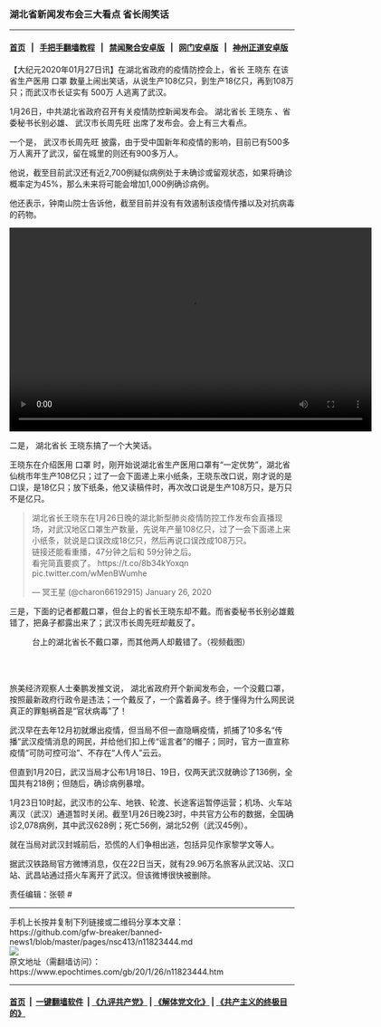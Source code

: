 ### 湖北省新闻发布会三大看点 省长闹笑话
------------------------

#### [首页](https://github.com/gfw-breaker/banned-news1/blob/master/README.md) &nbsp;&nbsp;|&nbsp;&nbsp; [手把手翻墙教程](https://github.com/gfw-breaker/guides/wiki) &nbsp;&nbsp;|&nbsp;&nbsp; [禁闻聚合安卓版](https://github.com/gfw-breaker/bn-android) &nbsp;&nbsp;|&nbsp;&nbsp; [网门安卓版](https://github.com/oGate2/oGate) &nbsp;&nbsp;|&nbsp;&nbsp; [神州正道安卓版](https://github.com/SzzdOgate/update) 



<div><p>
 【大纪元2020年01月27日讯】在湖北省政府的疫情防控会上，省长
 <ok href="https://www.epochtimes.com/gb/tag/%E7%8E%8B%E6%99%93%E4%B8%9C.html">
  王晓东
 </ok>
 在该省生产医用
 <ok href="https://www.epochtimes.com/gb/tag/%E5%8F%A3%E7%BD%A9.html">
  口罩
 </ok>
 数量上闹出笑话，从说生产108亿只，到生产18亿只，再到108万只；而武汉市长证实有
 <ok href="https://www.epochtimes.com/gb/tag/500%E4%B8%87.html">
  500万
 </ok>
 人逃离了武汉。
</p>
<p>
 1月26日，中共湖北省政府召开有关疫情防控新闻发布会。
 <ok href="https://www.epochtimes.com/gb/tag/%E6%B9%96%E5%8C%97%E7%9C%81%E9%95%BF.html">
  湖北省长
 </ok>
 <ok href="https://www.epochtimes.com/gb/tag/%E7%8E%8B%E6%99%93%E4%B8%9C.html">
  王晓东
 </ok>
 、省委秘书长别必雄、
 <ok href="https://www.epochtimes.com/gb/tag/%E6%AD%A6%E6%B1%89%E5%B8%82%E9%95%BF%E5%91%A8%E5%85%88%E6%97%BA.html">
  武汉市长周先旺
 </ok>
 出席了发布会。会上有三大看点。
</p>
<p>
 一个是，
 <ok href="https://www.epochtimes.com/gb/tag/%E6%AD%A6%E6%B1%89%E5%B8%82%E9%95%BF%E5%91%A8%E5%85%88%E6%97%BA.html">
  武汉市长周先旺
 </ok>
 披露，由于受中国新年和疫情的影响，目前已有500多万人离开了武汉，留在城里的则还有900多万人。
</p>
<p>
 他说，截至目前武汉还有近2,700例疑似病例处于未确诊或留观状态，如果将确诊概率定为45%，那么未来将可能会增加1,000例确诊病例。
</p>
<p>
 他还表示，钟南山院士告诉他，截至目前并没有有效遏制该疫情传播以及对抗病毒的药物。
</p>
<div class="wp-video" style="width: 640px;">
 <!--[if lt IE 9]><script>document.createElement('video');</script><![endif]-->
 <video class="wp-video-shortcode" controls="controls" height="360" id="video-11823444-1" preload="metadata" width="640">
  <source src="http://i.epochtimes.com/assets/uploads/2020/01/d55a35c4b3642211f96c9de17d28a279.mp4?_=1" type="video/mp4"/>
  <ok href="http://i.epochtimes.com/assets/uploads/2020/01/d55a35c4b3642211f96c9de17d28a279.mp4">
   http://i.epochtimes.com/assets/uploads/2020/01/d55a35c4b3642211f96c9de17d28a279.mp4
  </ok>
 </video>
</div>
<p>
 二是，
 <ok href="https://www.epochtimes.com/gb/tag/%E6%B9%96%E5%8C%97%E7%9C%81%E9%95%BF.html">
  湖北省长
 </ok>
 王晓东搞了一个大笑话。
</p>
<p>
 王晓东在介绍医用
 <ok href="https://www.epochtimes.com/gb/tag/%E5%8F%A3%E7%BD%A9.html">
  口罩
 </ok>
 时，刚开始说湖北省生产医用口罩有“一定优势”，湖北省仙桃市年生产108亿只；过了一会下面递上来小纸条，王晓东改口说，刚才说的是口误，是18亿只；放下纸条，他又读稿件时，再次改口说是生产108万只，是万只不是亿只。
</p>
<blockquote class="twitter-tweet">
 <p dir="ltr" lang="zh">
  湖北省长王晓东在1月26日晚的湖北新型肺炎疫情防控工作发布会直播现场，对武汉地区口罩生产数量，先说年产量108亿只，过了一会下面递上来小纸条，就说是口误改成18亿只，然后再说口误改成108万只。
  <br/>
  链接还能看重播，47分钟之后和 59分钟之后。
  <br/>
  看完简直要疯了。
  <ok href="https://t.co/8b34kYoxqn">
   https://t.co/8b34kYoxqn
  </ok>
  <ok href="https://t.co/wMenBWumhe">
   pic.twitter.com/wMenBWumhe
  </ok>
 </p>
 <p>
  — 冥王星 (@charon66192915)
  <ok href="https://twitter.com/charon66192915/status/1221468652760788992?ref_src=twsrc%5Etfw">
   January 26, 2020
  </ok>
 </p>
</blockquote>
<p>
</p>
<p>
 三是，下面的记者都戴口罩，但台上的省长王晓东却不戴。而省委秘书长别必雄戴错了，把鼻子都露出来了；武汉市长周先旺却戴反了。
</p>
<figure class="wp-caption aligncenter" id="attachment_11823732" style="width: 529px">
 <ok href="http://i.epochtimes.com/assets/uploads/2020/01/hubei.jpg">
  <img alt="" class="wp-image-11823732" src="http://i.epochtimes.com/assets/uploads/2020/01/hubei-600x246.jpg"/>
 </ok>
 <br/><figcaption class="wp-caption-text">
  台上的湖北省长不戴口罩，而其他两人却戴错了。（视频截图）
 </figcaption><br/>
</figure><br/>
<p>
 <span class="st">
  旅美经济观察人士秦鹏发推文说，
 </span>
 湖北省政府开个新闻发布会，一个没戴口罩，按照最新政府行政令是违法；一个戴反了，一个露着鼻子。终于懂得为什么网民说真正的罪魁祸首是“官状病毒”了！
</p>
<p>
 武汉早在去年12月初就爆出疫情，但当局不但一直隐瞒疫情，抓捕了10多名“传播”武汉疫情消息的网民，并给他们扣上传“谣言者”的帽子；同时，官方一直宣称疫情“可防可控可治”、不存在“人传人”云云。
</p>
<p>
 但直到1月20日，武汉当局才公布1月18日、19日，仅两天武汉就确诊了136例，全国共有218例；但随后，确诊病例暴增。
</p>
<p>
 1月23日10时起，武汉市的公车、地铁、轮渡、长途客运暂停运营；机场、火车站离汉（武汉）通道暂时关闭。截至1月26日晚23时，中共官方公布的数据，全国确诊2,078病例，其中武汉628例；死亡56例，湖北52例（武汉45例）。
</p>
<p>
 就在当局对武汉封城前后，恐慌的人们争相出逃，包括异见作家黎学文等人。
</p>
<p>
 据武汉铁路局官方微博消息，仅在22日当天，就有29.96万名旅客从武汉站、汉口站、武昌站通过搭火车离开了武汉。但该微博很快被删除。
</p>
<p>
 责任编辑：张顿 #
</p>
</div>
<hr/>
手机上长按并复制下列链接或二维码分享本文章：<br/>
https://github.com/gfw-breaker/banned-news1/blob/master/pages/nsc413/n11823444.md <br/>
<a href='https://github.com/gfw-breaker/banned-news1/blob/master/pages/nsc413/n11823444.md'><img src='https://github.com/gfw-breaker/banned-news1/blob/master/pages/nsc413/n11823444.md.png'/></a> <br/>
原文地址（需翻墙访问）：https://www.epochtimes.com/gb/20/1/26/n11823444.htm


------------------------
#### [首页](https://github.com/gfw-breaker/banned-news1/blob/master/README.md) &nbsp;|&nbsp; [一键翻墙软件](https://github.com/gfw-breaker/nogfw/blob/master/README.md) &nbsp;| [《九评共产党》](https://github.com/gfw-breaker/9ping.md/blob/master/README.md#九评之一评共产党是什么) | [《解体党文化》](https://github.com/gfw-breaker/jtdwh.md/blob/master/README.md) | [《共产主义的终极目的》](https://github.com/gfw-breaker/gczydzjmd.md/blob/master/README.md)


<img src='http://gfw-breaker.win/banned-news/pages/nsc413/n11823444.md' width='0px' height='0px'/>